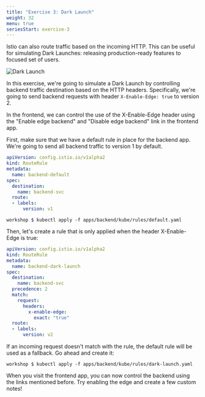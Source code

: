 ```yaml
---
title: "Exercise 3: Dark Launch"
weight: 32
menu: true
seriesStart: exercise-3
---
```


Istio can also route traffic based on the incoming HTTP. This can be useful for simulating Dark Launches: releasing production-ready features to focused set of users.

![Dark Launch](/istio-workshop/img/dark-launch.png)

In this exercise, we're going to simulate a Dark Launch by controlling backend traffic destination based on the HTTP headers. Specifically, we're going to send backend requests with header `X-Enable-Edge: true` to version 2.

In the frontend, we can control the use of the X-Enable-Edge header using the "Enable edge backend" and "Disable edge backend" link in the frontend app.

First, make sure that we have a default rule in place for the backend app. We're going to send all backend traffic to version 1 by default.

```yaml
apiVersion: config.istio.io/v1alpha2
kind: RouteRule
metadata:
  name: backend-default
spec:
  destination:
    name: backend-svc
  route:
  - labels:
      version: v1
```

```shell
workshop $ kubectl apply -f apps/backend/kube/rules/default.yaml
```

Then, let's create a rule that is only applied when the header X-Enable-Edge is true:

```yaml
apiVersion: config.istio.io/v1alpha2
kind: RouteRule
metadata:
  name: backend-dark-launch
spec:
  destination:
    name: backend-svc
  precedence: 2
  match:
    request:
      headers:
        x-enable-edge:
          exact: "true"
  route:
  - labels:
      version: v2
```

If an incoming request doesn't match with the rule, the default rule will be used as a fallback. Go ahead and create it:

```shell
workshop $ kubectl apply -f apps/backend/kube/rules/dark-launch.yaml
```

When you visit the frontend app, you can now control the backend using the links mentioned before. Try enabling the edge and create a few custom notes!